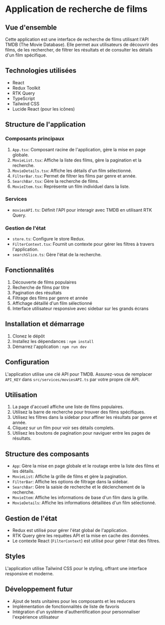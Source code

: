 # Application de recherche de films

## Vue d'ensemble

Cette application est une interface de recherche de films utilisant l'API TMDB (The Movie Database). Elle permet aux utilisateurs de découvrir des films, de les rechercher, de filtrer les résultats et de consulter les détails d'un film spécifique.

## Technologies utilisées

- React
- Redux Toolkit
- RTK Query
- TypeScript
- Tailwind CSS
- Lucide React (pour les icônes)

## Structure de l'application

### Composants principaux

1. `App.tsx`: Composant racine de l'application, gère la mise en page globale.
2. `MovieList.tsx`: Affiche la liste des films, gère la pagination et la recherche.
3. `MovieDetails.tsx`: Affiche les détails d'un film sélectionné.
4. `FilterBar.tsx`: Permet de filtrer les films par genre et année.
5. `SearchBar.tsx`: Gère la recherche de films.
6. `MovieItem.tsx`: Représente un film individuel dans la liste.

### Services

- `moviesAPI.ts`: Définit l'API pour interagir avec TMDB en utilisant RTK Query.

### Gestion de l'état

- `store.ts`: Configure le store Redux.
- `FilterContext.tsx`: Fournit un contexte pour gérer les filtres à travers l'application.
- `searchSlice.ts`: Gère l'état de la recherche.

## Fonctionnalités

1. Découverte de films populaires
2. Recherche de films par titre
3. Pagination des résultats
4. Filtrage des films par genre et année
5. Affichage détaillé d'un film sélectionné
6. Interface utilisateur responsive avec sidebar sur les grands écrans

## Installation et démarrage

1. Clonez le dépôt
2. Installez les dépendances : `npm install`
3. Démarrez l'application : `npm run dev`

## Configuration

L'application utilise une clé API pour TMDB. Assurez-vous de remplacer `API_KEY` dans `src/services/moviesAPI.ts` par votre propre clé API.

## Utilisation

1. La page d'accueil affiche une liste de films populaires.
2. Utilisez la barre de recherche pour trouver des films spécifiques.
3. Utilisez les filtres dans la sidebar pour affiner les résultats par genre et année.
4. Cliquez sur un film pour voir ses détails complets.
5. Utilisez les boutons de pagination pour naviguer entre les pages de résultats.

## Structure des composants

- `App`: Gère la mise en page globale et le routage entre la liste des films et les détails.
- `MovieList`: Affiche la grille de films et gère la pagination.
- `FilterBar`: Affiche les options de filtrage dans la sidebar.
- `SearchBar`: Gère la saisie de recherche et le déclenchement de la recherche.
- `MovieItem`: Affiche les informations de base d'un film dans la grille.
- `MovieDetails`: Affiche les informations détaillées d'un film sélectionné.

## Gestion de l'état

- Redux est utilisé pour gérer l'état global de l'application.
- RTK Query gère les requêtes API et la mise en cache des données.
- Le contexte React (`FilterContext`) est utilisé pour gérer l'état des filtres.

## Styles

L'application utilise Tailwind CSS pour le styling, offrant une interface responsive et moderne.

## Développement futur

- Ajout de tests unitaires pour les composants et les reducers
- Implémentation de fonctionnalités de liste de favoris
- Intégration d'un système d'authentification pour personnaliser l'expérience utilisateur

